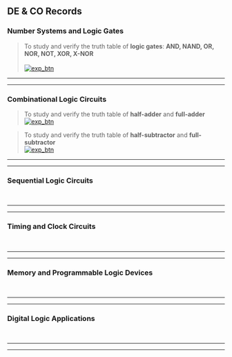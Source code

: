 ## **DE & CO Records**

### **Number Systems and Logic Gates**
> To study and verify the truth table of **logic gates**: **AND, NAND, OR, NOR, NOT, XOR, X-NOR** <br> <br> [![exp_btn](https://img.shields.io/badge/Experiment_01-%23000000.svg?style=for-the-badge&logo=CircuitVerse&logoColor=FF7139)](experiments/_01.md)

---
---

### **Combinational Logic Circuits**

> To study and verify the truth table of **half-adder** and **full-adder**  
[![exp_btn](https://img.shields.io/badge/Experiment_02-%23000000.svg?style=for-the-badge&logo=CircuitVerse&logoColor=FF7139)](experiments/_02.md)

> To study and verify the truth table of **half-subtractor** and **full-subtractor**  
[![exp_btn](https://img.shields.io/badge/Experiment_03-%23000000.svg?style=for-the-badge&logo=CircuitVerse&logoColor=FF7139)](experiments/3.md)

---
---

### **Sequential Logic Circuits**
<br>

---
---

### **Timing and Clock Circuits**
<br>

---
---

### **Memory and Programmable Logic Devices**
<br>

---
---

### **Digital Logic Applications**
<br>

---
---